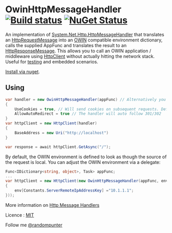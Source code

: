 OwinHttpMessageHandler [![Build status](https://ci.appveyor.com/api/projects/status/vf9qrs3cdnar24rf/branch/master)](https://ci.appveyor.com/project/damianh/limitsmiddleware) [![NuGet Status](http://img.shields.io/nuget/v/OwinHttpMessageHandler.svg?style=flat)](https://www.nuget.org/packages/OwinHttpMessageHandler/)
=====================

An implementation of [System.Net.Http.HttpMessageHandler] that translates an [HttpRequestMessage] into an [OWIN] compatible environment dictionary, calls the supplied AppFunc and translates the result to an [HttpResponseMessage]. This allows you to call an OWIN application / middleware using [HttpClient] without actually hitting the network stack. Useful for [testing] and embedded scenarios.


[Install via nuget].

Using
-

```csharp
var handler = new OwinHttpMessageHandler(appFunc) // Alternatively you can pass in a MidFunc
{
    UseCookies = true, // Will send cookies on subsequent requests. Default is false.
    AllowAutoRedirect = true // The handler will auto follow 301/302
}
var httpClient = new HttpClient(handler)
{
    BaseAddress = new Uri("http://localhost")
}

var response = await httpClient.GetAsync("/");
```

By default, the OWIN environment is defined to look as though the source of the request is local. You can adjust the OWIN environment via a delegate:

```csharp
Func<IDictionary<string, object>, Task> appFunc;
...
var httpClient = new HttpClient(new OwinHttpMessageHandler(appFunc, env =>
{
    env[Constants.ServerRemoteIpAddressKey] ="10.1.1.1";
}));
```

More information on [Http Message Handlers]

Licence : [MIT]

Follow me [@randompunter]

  [System.Net.Http.HttpMessageHandler]: http://msdn.microsoft.com/en-us/library/system.net.http.httpmessagehandler.aspx
  [HttpRequestMessage]: http://msdn.microsoft.com/en-us/library/system.net.http.httprequestmessage.aspx
  [OWIN]: http://owin.org/
  [Install via nuget]: http://www.nuget.org/packages/OwinHttpMessageHandler/
  [HttpResponseMessage]: http://msdn.microsoft.com/en-us/library/system.net.http.httpresponsemessage.aspx
  [testing]: http://dhickey.ie/2015/04/testing-owin-applications-with-httpclient-and-owinhttpmessagehandler/
  [HttpClient]: http://msdn.microsoft.com/en-us/library/system.net.http.httpclient.aspx
  [Http Message Handlers]: http://www.asp.net/web-api/overview/working-with-http/http-message-handlers
  [MIT]: http://opensource.org/licenses/MIT
  [@randompunter]: http://twitter.com/randompunter

